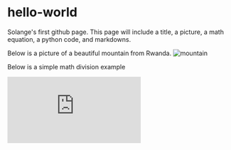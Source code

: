 # hello-world
Solange's first github page. This page will include a title, a picture, a math equation, a python code, and markdowns.

Below is a picture of a beautiful mountain from Rwanda.
![mountain](https://user-images.githubusercontent.com/98835048/152022849-99ea1613-5189-419b-8b08-11759b0c1e25.jpg)


Below is a simple math division example

![math-division](https://latex.codecogs.com/gif.latex?%5Cfrac%7Ba%5E8%7D%7Ba%5E5%7D%20%3D%20a%5E3)
